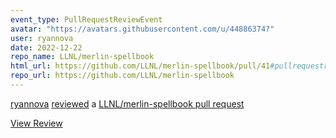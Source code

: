 ```yaml
---
event_type: PullRequestReviewEvent
avatar: "https://avatars.githubusercontent.com/u/44886374?"
user: ryannova
date: 2022-12-22
repo_name: LLNL/merlin-spellbook
html_url: https://github.com/LLNL/merlin-spellbook/pull/41#pullrequestreview-1228369766
repo_url: https://github.com/LLNL/merlin-spellbook
---
```


<a href='https://github.com/ryannova' target='_blank'>ryannova</a> <a href='https://github.com/LLNL/merlin-spellbook/pull/41#pullrequestreview-1228369766' target='_blank'>reviewed</a> a <a href='https://github.com/LLNL/merlin-spellbook/pull/41' target='_blank'>LLNL/merlin-spellbook pull request</a>

<small></small>

<a href='https://github.com/LLNL/merlin-spellbook/pull/41#pullrequestreview-1228369766' target='_blank'>View Review</a>